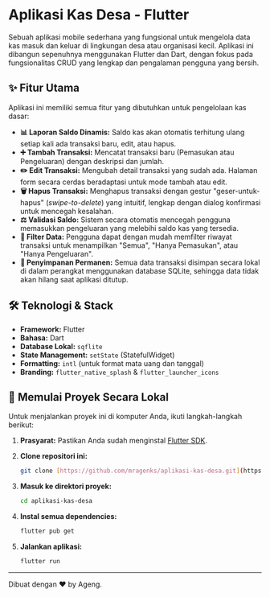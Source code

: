 # Aplikasi Kas Desa - Flutter

Sebuah aplikasi mobile sederhana yang fungsional untuk mengelola data kas masuk dan keluar di lingkungan desa atau organisasi kecil. Aplikasi ini dibangun sepenuhnya menggunakan Flutter dan Dart, dengan fokus pada fungsionalitas CRUD yang lengkap dan pengalaman pengguna yang bersih.

## ✨ Fitur Utama

Aplikasi ini memiliki semua fitur yang dibutuhkan untuk pengelolaan kas dasar:

* **📊 Laporan Saldo Dinamis:** Saldo kas akan otomatis terhitung ulang setiap kali ada transaksi baru, edit, atau hapus.
* **➕ Tambah Transaksi:** Mencatat transaksi baru (Pemasukan atau Pengeluaran) dengan deskripsi dan jumlah.
* **✏️ Edit Transaksi:** Mengubah detail transaksi yang sudah ada. Halaman form secara cerdas beradaptasi untuk mode tambah atau edit.
* **🗑️ Hapus Transaksi:** Menghapus transaksi dengan gestur "geser-untuk-hapus" (*swipe-to-delete*) yang intuitif, lengkap dengan dialog konfirmasi untuk mencegah kesalahan.
* **⚖️ Validasi Saldo:** Sistem secara otomatis mencegah pengguna memasukkan pengeluaran yang melebihi saldo kas yang tersedia.
* **🔎 Filter Data:** Pengguna dapat dengan mudah memfilter riwayat transaksi untuk menampilkan "Semua", "Hanya Pemasukan", atau "Hanya Pengeluaran".
* **💾 Penyimpanan Permanen:** Semua data transaksi disimpan secara lokal di dalam perangkat menggunakan database SQLite, sehingga data tidak akan hilang saat aplikasi ditutup.


## 🛠️ Teknologi & Stack

* **Framework:** Flutter
* **Bahasa:** Dart
* **Database Lokal:** `sqflite`
* **State Management:** `setState` (StatefulWidget)
* **Formatting:** `intl` (untuk format mata uang dan tanggal)
* **Branding:** `flutter_native_splash` & `flutter_launcher_icons`


## 🚀 Memulai Proyek Secara Lokal

Untuk menjalankan proyek ini di komputer Anda, ikuti langkah-langkah berikut:

1.  **Prasyarat:** Pastikan Anda sudah menginstal [Flutter SDK](https://flutter.dev/docs/get-started/install).

2.  **Clone repositori ini:**
    ```bash
    git clone [https://github.com/mragenks/aplikasi-kas-desa.git](https://github.com/mragenks/aplikasi-kas-desa.git)
    ```

3.  **Masuk ke direktori proyek:**
    ```bash
    cd aplikasi-kas-desa
    ```

4.  **Instal semua dependencies:**
    ```bash
    flutter pub get
    ```

5.  **Jalankan aplikasi:**
    ```bash
    flutter run
    ```

---

Dibuat dengan ❤️ by Ageng.
